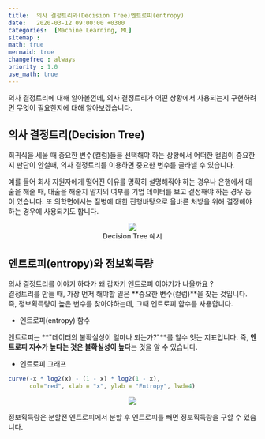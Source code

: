 ```yaml
---
title:  의사 결정트리와(Decision Tree)엔트로피(entropy)
date:   2020-03-12 09:00:00 +0300
categories:  [Machine Learning, ML]
sitemap :
math: true
mermaid: true
changefreq : always
priority : 1.0
use_math: true
---
```


의사 결정트리에 대해 알아볼껀데, 의사 결정트리가 어떤 상황에서 사용되는지 구현하려면 무엇이 필요한지에 대해 알아보겠습니다.

## 의사 결정트리(Decision Tree)

회귀식을 세울 때 중요한 변수(컬럼)들을 선택해야 하는 상황에서 어떠한 컬럼이 중요한지 판단이 안설때, 의사 결정트리를 이용하면 중요한 변수를 골라낼 수 있습니다. 

예를 들어 회사 지원자에게 떨어진 이유를 명확히 설명해줘야 하는 경우나 은행에서 대출을 해줄 때, 대출을 해줄지 말지의 여부를 기업 데이터를 보고 결정해야 하는 경우 등이 있습니다. 또 의학면에서는 질병에 대한 진행바탕으로 올바른 처방을 위해 결정해야하는 경우에 사용되기도 합니다. 

<center><img src="../../assets//images/tree.png" ></center>
<center>Decision Tree 예시</center>

## 엔트로피(entropy)와 정보획득량 

의사 결정트리를 이야기 하다가 왜 갑자기 엔트로피 이야기가 나올까요 ?   
결정트리를 만들 때, 가장 먼저 해야할 일은 **중요한 변수(컬럼)**을 찾는 것입니다. 즉, 정보획득량이 높은 변수를 찾아야하는데, 그때 엔트로피 함수를 사용합니다.  

* 엔트로피(entropy) 함수  

엔트로피는 **"데이터의 불확실성이 얼마나 되는가?"**를 알수 잇는 지표입니다. 즉, **엔트로피 지수가 높다는 것은 불확실성이 높다**는 것을 알 수 있습니다.

* 엔트로피 그래프 

```r
curve(-x * log2(x) - (1 - x) * log2(1 - x),
      col="red", xlab = "x", ylab = "Entropy", lwd=4)
```

<center><img src="../../assets//images/entro.png" ></center>

정보획득량은 분할전 엔트로피에서 분할 후 엔트로피를 빼면 정보획득량을 구할 수 있습니다.